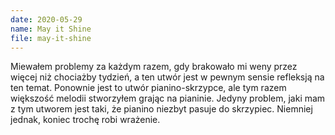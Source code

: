 ```yaml
---
date: 2020-05-29
name: May it Shine
file: may-it-shine
---
```


Miewałem problemy za każdym razem, gdy brakowało mi weny przez więcej niż chociażby tydzień, a ten utwór jest w pewnym sensie refleksją na ten temat. Ponownie jest to utwór pianino-skrzypce, ale tym razem większość melodii stworzyłem grając na pianinie. Jedyny problem, jaki mam z tym utworem jest taki, że pianino niezbyt pasuje do skrzypiec. Niemniej jednak, koniec trochę robi wrażenie.